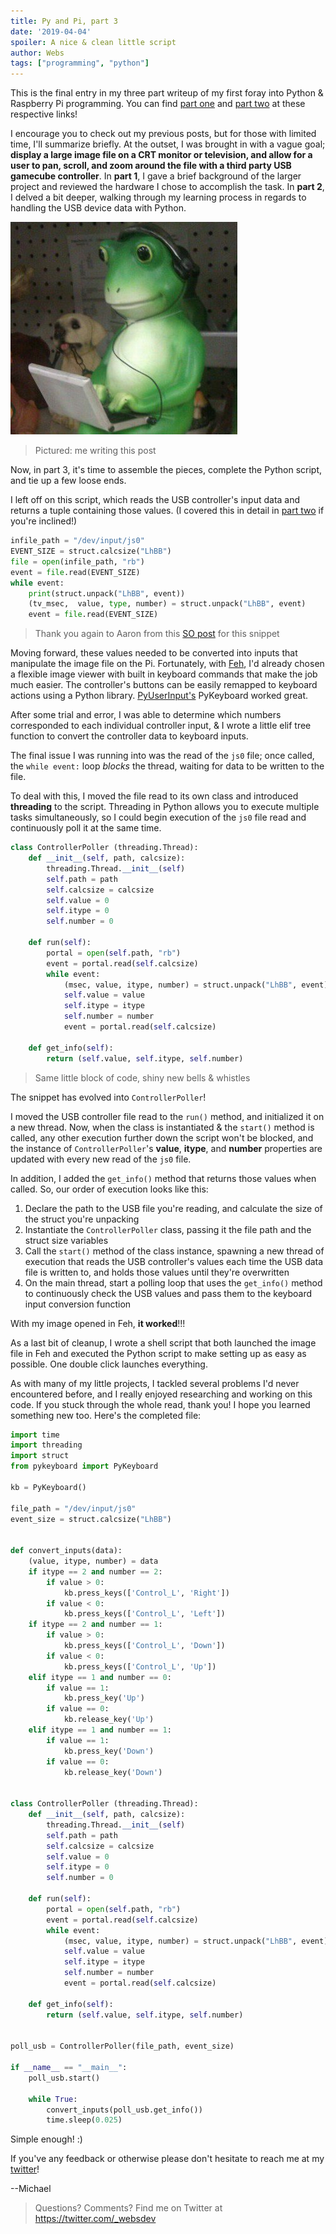 ```yaml
---
title: Py and Pi, part 3
date: '2019-04-04'
spoiler: A nice & clean little script
author: Webs
tags: ["programming", "python"]
---
```

This is the final entry in my three part writeup of my first foray into Python & Raspberry Pi programming. You can find [part one](https://websdev.io/posts/a-usb-controller-py-and-pi/) and [part two](https://websdev.io/posts/py-and-pi-part-2/) at these respective links!

I encourage you to check out my previous posts, but for those with limited time, I'll summarize briefly. At the outset, I was brought in with a vague goal; **display a large image file on a CRT monitor or television, and allow for a user to pan, scroll, and zoom around the file with a third party USB gamecube controller**. In **part 1**, I gave a brief background of the larger project and reviewed the hardware I chose to accomplish the task. In **part 2**, I delved a bit deeper, walking through my learning process in regards to handling the USB device data with Python.

![Michael the frog working hard](./me.jpg)

> Pictured: me writing this post

Now, in part 3, it's time to assemble the pieces, complete the Python script, and tie up a few loose ends. 

I left off on this script, which reads the USB controller's input data and returns a tuple containing those values. (I covered this in detail in [part two](https://websdev.io/posts/py-and-pi-part-2/) if you're inclined!)

```python
infile_path = "/dev/input/js0"
EVENT_SIZE = struct.calcsize("LhBB")
file = open(infile_path, "rb")
event = file.read(EVENT_SIZE)
while event:
    print(struct.unpack("LhBB", event))
    (tv_msec,  value, type, number) = struct.unpack("LhBB", event)
    event = file.read(EVENT_SIZE)
```
> Thank you again to Aaron from this [SO post](https://stackoverflow.com/a/49291640/9248927) for this snippet

Moving forward, these values needed to be converted into inputs that manipulate the image file on the Pi. Fortunately, with [Feh]([https://feh.finalrewind.org/](https://feh.finalrewind.org/)), I'd already chosen a flexible image viewer with built in keyboard commands that make the job much easier. The controller's buttons can be easily remapped to keyboard actions using a Python library. [PyUserInput's](https://pypi.org/project/PyUserInput/) PyKeyboard worked great.

After some trial and error, I was able to determine which numbers corresponded to each individual controller input, & I wrote a little elif tree function to convert the controller data to keyboard inputs. 

The final issue I was running into was the read of the `js0` file; once called, the `while event:` loop *blocks* the thread, waiting for data to be written to the file. 

To deal with this, I moved the file read to its own class and introduced **threading** to the script. Threading in Python allows you to execute multiple tasks simultaneously, so I could begin execution of the `js0` file read and continuously poll it at the same time. 

```python
class ControllerPoller (threading.Thread):
    def __init__(self, path, calcsize):
        threading.Thread.__init__(self)
        self.path = path
        self.calcsize = calcsize
        self.value = 0
        self.itype = 0
        self.number = 0

    def run(self):
        portal = open(self.path, "rb")
        event = portal.read(self.calcsize)
        while event:
            (msec, value, itype, number) = struct.unpack("LhBB", event)
            self.value = value
            self.itype = itype
            self.number = number
            event = portal.read(self.calcsize)

    def get_info(self):
        return (self.value, self.itype, self.number)
```
> Same little block of code, shiny new bells & whistles

The snippet has evolved into `ControllerPoller`! 

I moved the USB controller file read to the `run()` method, and initialized it on a new thread. Now, when the class is instantiated & the `start()` method is called, any other execution further down the script won't be blocked, and the instance of `ControllerPoller`'s **value**, **itype**, and **number** properties are updated with every new read of the `js0` file. 

In addition, I added the `get_info()` method that returns those values when called. So, our order of execution looks like this:

 1. Declare the path to the USB file you're reading, and calculate the size of the struct you're unpacking
 2. Instantiate the `ControllerPoller` class, passing it the file path and the struct size variables
 3. Call the `start()` method of the class instance, spawning a new thread of execution that reads the USB controller's values each time the USB data file is written to, and holds those values until they're overwritten
 4. On the main thread, start a polling loop that uses the `get_info()` method to continuously check the USB values and pass them to the keyboard input conversion function

With my image opened in Feh, **it worked**!!!

As a last bit of cleanup, I wrote a shell script that both launched the image file in Feh and executed the Python script to make setting up as easy as possible. One double click launches everything.

As with many of my little projects, I tackled several problems I'd never encountered before, and I really enjoyed researching and working on this code. If you stuck through the whole read, thank you! I hope you learned something new too. Here's the completed file:

```python
import time
import threading
import struct
from pykeyboard import PyKeyboard

kb = PyKeyboard()

file_path = "/dev/input/js0"
event_size = struct.calcsize("LhBB")


def convert_inputs(data):
    (value, itype, number) = data
    if itype == 2 and number == 2:
        if value > 0:
            kb.press_keys(['Control_L', 'Right'])
        if value < 0:
            kb.press_keys(['Control_L', 'Left'])
    if itype == 2 and number == 1:
        if value > 0:
            kb.press_keys(['Control_L', 'Down'])
        if value < 0:
            kb.press_keys(['Control_L', 'Up'])
    elif itype == 1 and number == 0:
        if value == 1:
            kb.press_key('Up')
        if value == 0:
            kb.release_key('Up')
    elif itype == 1 and number == 1:
        if value == 1:
            kb.press_key('Down')
        if value == 0:
            kb.release_key('Down')


class ControllerPoller (threading.Thread):
    def __init__(self, path, calcsize):
        threading.Thread.__init__(self)
        self.path = path
        self.calcsize = calcsize
        self.value = 0
        self.itype = 0
        self.number = 0

    def run(self):
        portal = open(self.path, "rb")
        event = portal.read(self.calcsize)
        while event:
            (msec, value, itype, number) = struct.unpack("LhBB", event)
            self.value = value
            self.itype = itype
            self.number = number
            event = portal.read(self.calcsize)

    def get_info(self):
        return (self.value, self.itype, self.number)


poll_usb = ControllerPoller(file_path, event_size)

if __name__ == "__main__":
    poll_usb.start()

    while True:
        convert_inputs(poll_usb.get_info())
        time.sleep(0.025)

```

Simple enough! :)

If you've any feedback or otherwise please don't hesitate to reach me at my [twitter](https://twitter.com/_websdev)!

--Michael

> Questions? Comments? Find me on Twitter at https://twitter.com/_websdev